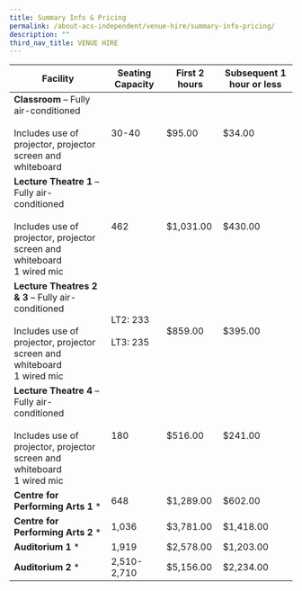 ```yaml
---
title: Summary Info & Pricing
permalink: /about-acs-independent/venue-hire/summary-info-pricing/
description: ""
third_nav_title: VENUE HIRE
---
```

| Facility                      | Seating Capacity         | First 2 hours | Subsequent 1 hour or less |
|-------------|-----------|----------|---------------|
| **Classroom** – Fully air-conditioned<br><br>Includes use of projector, projector screen and whiteboard                             | 30-40                    | $95.00        | $34.00                    |
| **Lecture Theatre 1** – Fully air-conditioned<br><br>Includes use of projector, projector screen and whiteboard<br>1 wired mic      | 462                      | $1,031.00     | $430.00                   |
| **Lecture Theatres 2 & 3** – Fully air-conditioned<br><br>Includes use of projector, projector screen and whiteboard<br>1 wired mic | LT2: 233<br><br>LT3: 235 | $859.00       | $395.00                   |
| **Lecture Theatre 4** – Fully air-conditioned<br><br>Includes use of projector, projector screen and whiteboard<br>1 wired mic      | 180                      | $516.00       | $241.00                   |
| **Centre for Performing Arts 1** \*                                                                                                  | 648                      | $1,289.00     | $602.00                   |
| **Centre for Performing Arts 2** \*                                                                                                  | 1,036                    | $3,781.00     | $1,418.00                 |
| **Auditorium 1** \*                                                                                                                  | 1,919                    | $2,578.00     | $1,203.00                 |
| **Auditorium 2** \*                                                                                                                  | 2,510-2,710              | $5,156.00     | $2,234.00                 |